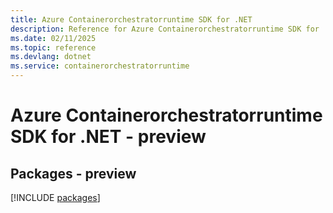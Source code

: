 ```yaml
---
title: Azure Containerorchestratorruntime SDK for .NET
description: Reference for Azure Containerorchestratorruntime SDK for .NET
ms.date: 02/11/2025
ms.topic: reference
ms.devlang: dotnet
ms.service: containerorchestratorruntime
---
```

# Azure Containerorchestratorruntime SDK for .NET - preview
## Packages - preview
[!INCLUDE [packages](containerorchestratorruntime-index.md)]